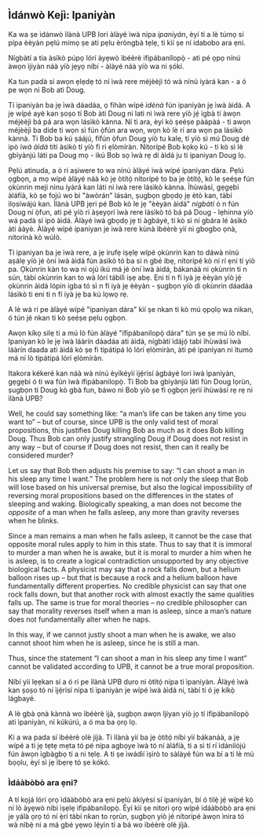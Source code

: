 ## Ìdánwò Kejì: Ipaniyàn

Ka wa ṣe ìdánwò ìlànà UPB lori àlàyé ìwà nipa *ipaniyàn*, èyí tí a lè túmọ sí pípa èèyàn pẹlú mímọ ṣe ati pẹlu èròngbà tẹlẹ, ti kìí ṣe ní idabobo ara ẹni.

Nígbàtí a tia àsìkò púpọ lórí àyẹwò ìbéèrè ifipábanílopọ̀ - ati pé ọpọ nínú àwọn ìjiyàn náà yíò jẹyọ níbí - àlàyé náà yíò wa ni ṣókí.

Ka tun padà sí awọn ẹlẹdẹ tó ní ìwà rere méjèèjì tó wà nínú iyàrá kan - a ó pe wọn ni Bob ati Doug.

Tí ipaniyàn ba jẹ ìwà dáadáa, ọ fihàn wípé *ìdènà* fún ipaniyàn jẹ ìwà àìdá. A jẹ wípé ayè kan ṣoṣo tí Bob àti Doug ni lati ni ìwà rere yíò jẹ́ ìgbà tí àwọn méjèèjì bá pá ara wọn lásìkò kànna. Ní ti ara, èyí kò ṣeéṣe pàápàá - ti awọn méjèèjì ba dide ti wọn sì fún ọ̀fún ara wọn, wọn kò lè rí ara wọn pa lásìkò kànnà. Ti Bob ba kú ṣáájú, fífún ọ̀fun Doug yíò tu kalẹ, tí yíò sì mú Doug dé ipò *ìwà àìdá* titi àsìkò tí yíò fi ri ẹlòmíràn. Nítorípé Bob kọkọ kú - ti kò sì lè gbìyànjú láti pa Doug mọ - ikú Bob sọ ìwà rẹ di àìdá ju ti ipaniyan Doug lọ.

Pẹlú atinuda, a ó ri aṣiwere to wa nínú àlàyé ìwà wípé ipaniyan dára. Pẹlú ọgbọn, a mọ wípé àlàyé náà kò jẹ òtítọ́ nítorípé to ba je òtítọ́, kò le ṣeéṣe fún ọkùnrin meji ninu iyàrá kan láti ni ìwà rere lásìkò kànna. Ìhùwàsí, gẹgẹbi àláfíà, kò ṣe fojú wo bi "àwòrán" lásán, ṣugbọn gbọdọ jẹ ètò kan, tàbí ìlọsíwájú kan. Ìlànà UPB jẹri pé Bob kò le jẹ "èèyàn àìdá" *nígbàtí* ó n fún Doug ní ọ̀fun, ati pé yíò rí àṣeyọrí ìwà rere lásìkò tó bá pá Doug - lẹhinna yíò wá padà sí ipò àìdá. Àlàyé ìwà gbọdọ jẹ ti àgbáyé, ti kò sì ní gbára lé àsìkò àti ààyè. Àlàyé wípé ipaniyan je ìwà rere kùnà ìbéèrè yìí ni gbogbo ọnà, nitorinà kò wúlò.

Ti ipaniyan ba je ìwà rere, a jẹ irufẹ iṣẹlẹ wípé ọkùnrin kan to dáwà nínú aṣálẹ yíò jé òní ìwà àìdá fún àsìkò tó ba sì n gbé ibẹ, nítorípé kò ní rí ẹni tí yíò pa. Ọkùnrin kàn to wa ni ojú ikú má jé òní ìwà àìdá, bákanáà ni ọkùnrin ti n sún, tàbí okùnrin kan to wà lórí tábìlì iṣẹ abẹ. Ẹni tí n fí iyà jẹ èèyàn yíò jẹ́ ọkùnrin àìdá lópin igba tó sì n fí iyà jẹ èèyàn - ṣugbọn yíò di ọkùnrin dáadáa lásìkò ti eni ti n fí iyà jẹ ba kú lọwọ rẹ.

A lè wà ri pe àlàyé wípé "ipaniyan dára" kìí ṣe nkan ti kò mú ọpọlọ wa nìkan, ó tún jé nkan ti kò ṣeéṣe pẹlu ọgbọn.

Awọn kíkọ silẹ ti a mú lò fún àlàyé "ifipábanilopọ̀ dára" tún ṣe ṣe mú lò níbí. Ipaniyan kò le jẹ ìwà láàrín dáadáa ati àìdá, nígbàtí ìdájọ́ tabi ìhùwàsí ìwà láàrín daada ati àìdá kò ṣe fi tipátipá ló lórí ẹlòmíràn, àti pé ipaniyan ni ìtumò má ní lò tipátipá lórí ẹlòmíràn.

Itakora kékeré kan náà wà nínú èyíkéyìí ìjẹ́risí àgbáyé lori ìwà ìpaniyàn, gẹgẹbi ó ti wa fún ìwà ifipábanilopọ̀. Ti Bob ba gbìyànjú láti fún Doug lọrùn, ṣugbọn ti Doug kò gbà fun, báwo ni Bob yíò ṣe fi ọgbọn jẹrìí ìhùwàsí rẹ rẹ ni ìlànà UPB?

Well, he could say something like: “a man’s life can be taken any time you want to” – but of course, since UPB is the only valid test of moral propositions, this justifies Doug killing Bob as much as it does Bob killing Doug. Thus Bob can only justify strangling Doug if Doug does not resist in any way – but of course if Doug does not resist, then can it really be considered murder?

Let us say that Bob then adjusts his premise to say: “I can shoot a man in his sleep any time I want.” The problem here is not only the sleep that Bob will lose based on his universal premise, but also the logical impossibility of reversing moral propositions based on the differences in the states of sleeping and waking. Biologically speaking, a man does not become the *opposite* of a man when he falls asleep, any more than gravity reverses when he blinks.

Since a man remains a man when he falls asleep, it cannot be the case that opposite moral rules apply to him in this state. Thus to say that it is immoral to murder a man when he is awake, but it is moral to murder a him when he is asleep, is to create a logical contradiction unsupported by any objective biological facts. A physicist may say that a rock falls down, but a helium balloon rises up – but that is because a rock and a helium balloon have fundamentally different properties. No credible physicist can say that one rock falls down, but that another rock with almost exactly the same qualities falls up. The same is true for moral theories – no credible philosopher can say that morality reverses itself when a man is asleep, since a man’s nature does not fundamentally alter when he naps.

In this way, if we cannot justly shoot a man when he is awake, we also cannot shoot him when he is asleep, since he is still a man.

Thus, since the statement “I can shoot a man in his sleep any time I want” cannot be validated according to UPB, it cannot be a true moral proposition.

Níbí yìí lẹẹkan sí a ó ri pe ìlànà UPB duro ni òtítọ́ nípa ti ìpaniyàn. Àlàyé ìwà kan ṣoṣo tó ní ìjẹ́risí nipa ti ìpaniyàn je wípé ìwà àìdá ni, tàbí tí ó jẹ kíkọ̀ lágbayé.

A lè gbà ọnà kànnà wo ìbéèrè ìjà, ṣugbọn awọn Ijiyan yíò jọ tí ifipábanilopọ̀ ati ìpaniyàn, ní kúkúrú, a ó ma ba ọrọ lọ.

Ki a wa pada sí ìbéèrè olè jíjà. Ti ìlànà yìí ba jẹ òtítọ́ níbi yìí bákanáà, a jẹ wípé a ti jẹ tẹtẹ mẹta tó pé nípa agbọye ìwà tó ní àláfíà, ti a sì tí rí ìdánilójú fún àwọn ìgbàgbọ ti a ni tẹlẹ. A ti ṣe ìwádìí ìṣirò to sàlàyé fún wa bí a ti lè mú bọọlu, èyí sì jẹ ìbẹrẹ tó ṣe kókó.

### Ìdáàbòbò ara ẹni?

A tí kọjá lórí ọrọ ìdáàbòbò ara ẹni pẹlú àkíyèsí sí ipaniyàn, bí ó tilẹ̀ jẹ́ wípé kò ní lò àyẹwò níbi ìṣẹlẹ ifipábanílopọ̀. Èyí kìí ṣe nitori ọrọ wípé ìdáàbòbò ara ẹni je yálà ọrọ tó ní ẹ̀rí tàbí nkan to rọrùn, ṣugbọn yíò jé nítorípé àwọn ìnira tó wà níbẹ̀ ni a má gbé yẹwo lẹ́yìn tí a bá wo ìbéèrè olè jíjà.